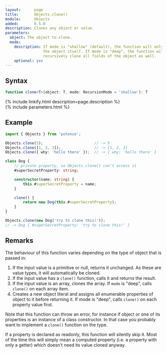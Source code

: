 ```yaml
---
layout:      page
title:       Objects.clone()
module:      Objects
added:       0.5.0
description: Clones any object or value.
parameters:
  object: The object to clone.
  mode:
    description: If mode is "shallow" (default), the function will only clone
                 the object itself. If mode is "deep", the function will
                 recursively clone all fields of the object as well.
    optional: yes
---
```

## Syntax

```ts
function clone<T>(object: T, mode: RecursionMode = 'shallow'): T
```

<div class="description">{% include linkify.html description=page.description %}</div>
{% include parameters.html %}

## Example

```ts
import { Objects } from 'potence';

Objects.clone(5);                       // -> 5
Objects.clone([1, 2, 3]);               // -> [1, 2, 3]
Objects.clone({ why: 'hello there' });  // -> { why: 'hello there' }

class Dog {
    // private property, so Objects.clone() can't access it
    #superSecretProperty: string;

    constructor(name: string) {
        this.#superSecretProperty = name;
    }

    clone() {
        return new Dog(this.#superSecretProperty);
    }
}

Objects.clone(new Dog('try to clone this!'));
// -> Dog { #superSecretProperty: 'try to clone this!' }
```

## Remarks

The behaviour of this function varies depending on the type of object that
is passed in:

1. If the input value is a primitive or null, returns it unchanged.
   As these are value types, it will automatically be cloned.
2. If the input value has a `clone()` function, calls it and returns the result.
3. If the input value is an array, clones the array.
   If `mode` is "deep", calls `clone()` on each array item.
4. Creates a new object literal and assigns all enumerable properties of object
   to it before returning it. If mode is "deep", calls `clone()` on each
   property value first.

Note that this function can throw an error, for instance if object or one of its
properties is an instance of a class constructor. In that case you probably want
to implement a `clone()` function on the type.

If a property is declared as readonly, this function will silently skip it.
Most of the time this will simply mean a computed property (i.e. a property
with only a getter) which doesn't need its value cloned anyway.
